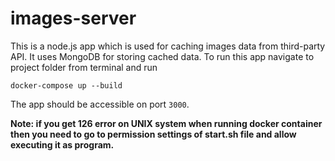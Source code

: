 # images-server

This is a node.js app which is used for caching images data from
third-party API.
It uses MongoDB for storing cached data.
To run this app navigate to project folder from terminal and run

`docker-compose up --build`

The app should be accessible on port `3000`.

<b>Note:<b/> if you get 126 error on UNIX system when running docker container then
you need to go to permission settings of start.sh file and allow
executing it as program.